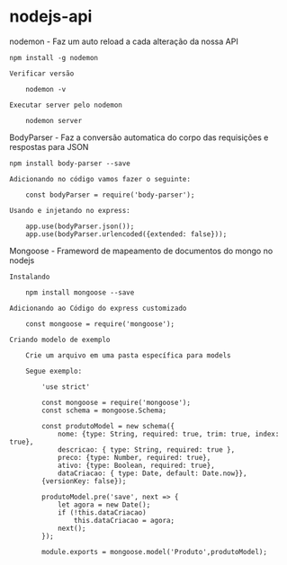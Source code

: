 # nodejs-api

nodemon - Faz um auto reload a cada alteração da nossa API

    npm install -g nodemon

    Verificar versão

        nodemon -v
    
    Executar server pelo nodemon

        nodemon server

BodyParser - Faz a conversão automatica do corpo das requisições e respostas para JSON

    npm install body-parser --save

    Adicionando no código vamos fazer o seguinte:

        const bodyParser = require('body-parser');

    Usando e injetando no express:

        app.use(bodyParser.json());
        app.use(bodyParser.urlencoded({extended: false}));

Mongoose - Frameword de mapeamento de documentos do mongo no nodejs

    Instalando

        npm install mongoose --save

    Adicionando ao Código do express customizado

        const mongoose = require('mongoose');

    Criando modelo de exemplo

        Crie um arquivo em uma pasta específica para models

        Segue exemplo:

            'use strict'

            const mongoose = require('mongoose');
            const schema = mongoose.Schema;

            const produtoModel = new schema({
                nome: {type: String, required: true, trim: true, index: true},
                descricao: { type: String, required: true },
                preco: {type: Number, required: true},
                ativo: {type: Boolean, required: true},
                dataCriacao: { type: Date, default: Date.now}},
            {versionKey: false});

            produtoModel.pre('save', next => {
                let agora = new Date();
                if (!this.dataCriacao)
                    this.dataCriacao = agora;
                next();
            });

            module.exports = mongoose.model('Produto',produtoModel);

    

    